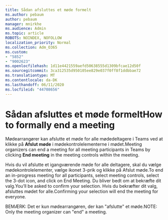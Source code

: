 ```yaml
---
title: Sådan afsluttes et møde formelt
ms.author: pebaum
author: pebaum
manager: mnirkhe
ms.audience: Admin
ms.topic: article
ROBOTS: NOINDEX, NOFOLLOW
localization_priority: Normal
ms.collection: Adm_O365
ms.custom:
- "5852"
- "9002623"
ms.openlocfilehash: 1d11e4421559aefd50638555d1309bfcae12d50f
ms.sourcegitcommit: 3ca312535d950105ee829e037f0ff8f1ddbbae72
ms.translationtype: MT
ms.contentlocale: da-DK
ms.lasthandoff: 06/11/2020
ms.locfileid: "44708656"
---
```

# <a name="how-to-formally-end-a-meeting"></a><span data-ttu-id="dddaf-102">Sådan afsluttes et møde formelt</span><span class="sxs-lookup"><span data-stu-id="dddaf-102">How to formally end a meeting</span></span>

<span data-ttu-id="dddaf-103">Mødearrangører kan afslutte et møde for alle mødedeltagere i Teams ved at klikke på **Afslut møde** i mødekontrolelementerne i mødet.</span><span class="sxs-lookup"><span data-stu-id="dddaf-103">Meeting organizers can end a meeting for all meeting participants in Teams by clicking **End meeting** in the meeting controls within the meeting.</span></span>  

<span data-ttu-id="dddaf-104">Hvis du vil afslutte et igangværende møde for alle deltagere, skal du vælge mødekontrolelementer, vælge ikonet 3-prik og klikke på Afslut møde.</span><span class="sxs-lookup"><span data-stu-id="dddaf-104">To end an in-progress meeting for all participants, select meeting controls, select the 3-dot icon, and click on End Meeting.</span></span> <span data-ttu-id="dddaf-105">Du bliver bedt om at bekræfte dit valg.</span><span class="sxs-lookup"><span data-stu-id="dddaf-105">You’ll be asked to confirm your selection.</span></span> <span data-ttu-id="dddaf-106">Hvis du bekræfter dit valg, afsluttes mødet for alle.</span><span class="sxs-lookup"><span data-stu-id="dddaf-106">Confirming your selection will end the meeting for everyone.</span></span>

<span data-ttu-id="dddaf-107">BEMÆRK: Det er kun mødearrangøren, der kan "afslutte" et møde.</span><span class="sxs-lookup"><span data-stu-id="dddaf-107">NOTE: Only the meeting organizer can "end" a meeting.</span></span>